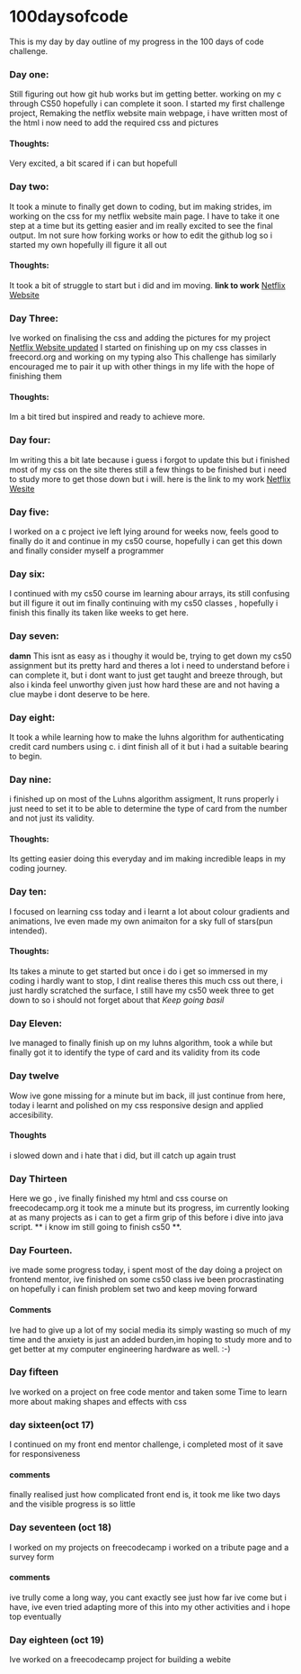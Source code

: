 # 100daysofcode
This is my day by day outline of my progress in the 100 days of code challenge.

### Day one:
Still figuring out how git hub works but im getting better.
working on my c through CS50 hopefully i can complete it soon.
I started my first challenge project, Remaking the netflix website main webpage, i have written most of the html i now need to add the required
css and pictures
#### Thoughts:
Very excited, a bit scared if i can but hopefull

### Day two:
It took a minute to finally get down to coding, but im making strides, im working on the css for my netflix website main page.
I have to take it one step at a time but its getting easier and im really excited to see the final output.
Im not sure how forking works or how to edit the github log so i started my own hopefully ill figure it all out
#### Thoughts: 
It took a bit of struggle to start but i did and im moving.
**link to work** [Netflix Website](https://github.com/BasilNjoga/100daysofcode/blob/master/Netflix%20website.html)

### Day Three: 
Ive worked on finalising the css and adding the pictures for my project [Netflix Website updated](#)
I started on finishing up on my css classes in freecord.org and working on my typing also
This challenge has similarly encouraged me to pair it up with other things in  my life with the hope of finishing them
#### Thoughts: 
Im a bit tired but inspired and ready to achieve more.

### Day four: 
Im writing this a bit late because i guess i forgot to update this but i finished most of my css on the site
theres still a few things to be finished but i need to study more to get those down but i will.
here is the link to my work [Netflix Wesite](https://github.com/BasilNjoga/100daysofcode/blob/master/new%20netflix%20website.html)

### Day five: 
I worked on a c project ive left lying around for weeks now, feels good to finally do it and continue in my cs50 course, 
hopefully i can get this down and finally consider myself a programmer

### Day six: 
I continued with my cs50 course im learning abour arrays, its still confusing but ill figure it out
im finally continuing with my cs50 classes , hopefully i finish this finally its taken like weeks to get here.

### Day seven:
**damn** This isnt as easy as i thoughy it would be, trying to get down my cs50 assignment but its pretty hard and theres a lot i need to
understand before i can complete it, but i dont want to just get taught and breeze through, but also i kinda feel unworthy given just how hard these are and not 
having a clue maybe i dont deserve to be here.
 

### Day eight:
It took a while learning how to make the luhns algorithm for authenticating credit card numbers using c. i dint finish all of it but i had a suitable bearing to begin.
 
 ### Day nine: 
 i finished up on most of the Luhns algorithm assigment, It runs properly i just need to set it to be able to determine the type of card from the number and 
 not just its validity.
#### Thoughts: 
Its getting easier doing this everyday and im making incredible leaps in my coding journey.

### Day ten: 
I focused on learning css today and i learnt a lot about colour gradients and animations, Ive even made my own animaiton for a sky full of stars(pun intended).
#### Thoughts: 
Its takes a minute to get started but once i do i get so immersed in my coding i hardly want to stop, I dint realise theres this much css out there, i just hardly scratched the surface,
I still have my cs50 week three to get down to so i should not forget about that *Keep going basil*
### Day Eleven: 
Ive managed to finally finish up on my luhns algorithm, took a while but finally got it to identify the type of card and its validity from its code

### Day twelve
Wow ive gone missing for a minute but im back, ill just continue from here, today i learnt and polished on my css responsive design and applied
accesibility.
#### Thoughts
i slowed down and i hate that i did, but ill catch up again trust
### Day Thirteen
Here we go , ive finally finished my html and css course on freecodecamp.org it took me a minute but its progress, im currently looking at 
as many projects as i can to get a firm grip of this before i dive into java script.
** i know  im still going to finish cs50 **.

### Day Fourteen.
ive made some progress today, i spent most of the day doing a project on frontend mentor, ive finished on some cs50 class ive been procrastinating on hopefully i
can finish problem set two and keep moving forward
#### Comments
Ive had to give up a lot of my social media its simply wasting so much of my time and the anxiety is just an added burden,im hoping to study more
and to get better at my computer engineering hardware as well. :-)
### Day fifteen 
Ive worked on a project on free code mentor and taken some 
Time to learn more about making shapes and effects with css
### day sixteen(oct 17)
 I continued on my front end mentor challenge, i completed most of it save for responsiveness
 #### comments
 finally realised just how complicated front end is, it took me like two days and the visible progress is so little
 
 ### Day seventeen (oct 18)
 I worked on my projects on freecodecamp i worked on a tribute page and a survey form
 #### comments
 ive trully come a long way, you cant exactly see just how far ive come but i have, ive even tried adapting more of this into my other activities and i hope top eventually
 
 ### Day eighteen (oct 19)
Ive worked on a freecodecamp project for building a webite

